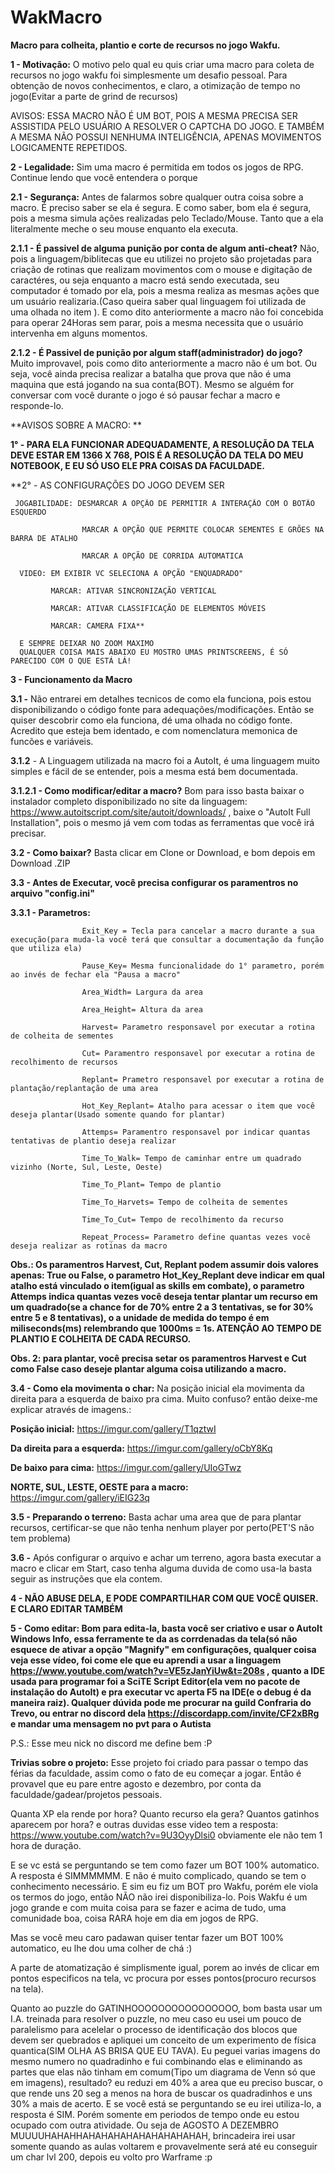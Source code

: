# WakMacro
**Macro para colheita, plantio e corte de recursos no jogo Wakfu.**

**1 - Motivação:** O motivo pelo qual eu quis criar uma macro para coleta de recursos no jogo wakfu foi simplesmente um desafio pessoal. Para obtenção de novos conhecimentos, e claro, a otimização de tempo no jogo(Evitar a parte de grind de recursos)

AVISOS: ESSA MACRO NÃO É UM BOT, POIS A MESMA PRECISA SER ASSISTIDA PELO USUÁRIO A RESOLVER O CAPTCHA DO JOGO. E TAMBÉM A MESMA NÃO POSSUI NENHUMA INTELIGÊNCIA, APENAS MOVIMENTOS LOGICAMENTE REPETIDOS.

**2 - Legalidade:** Sim uma macro é permitida em todos os jogos de RPG. Continue lendo que você entendera o porque

   **2.1 - Segurança:** Antes de falarmos sobre qualquer outra coisa sobre a macro. É preciso saber se ela é segura. E como saber, bom ela é segura, pois a mesma simula ações realizadas pelo Teclado/Mouse. Tanto que a ela literalmente meche o seu mouse enquanto ela executa.
    
   **2.1.1 - É passivel de alguma punição por conta de algum anti-cheat?** Não, pois a linguagem/biblitecas que eu utilizei no projeto são projetadas para criação de rotinas que realizam movimentos com o mouse e digitação de caractéres, ou seja enquanto a macro está sendo executada, seu computador é tomado por ela, pois a mesma realiza as mesmas ações que um usuário realizaria.(Caso queira saber qual linguagem foi utilizada de uma olhada no item ). E como dito anteriormente a macro não foi concebida para operar 24Horas sem parar, pois a mesma necessita que o usuário intervenha em alguns momentos.
    
   **2.1.2 - É Passivel de punição por algum staff(administrador) do jogo?** Muito improvavel, pois como dito anteriormente a macro não é um bot. Ou seja, você ainda precisa realizar a batalha que prova que  não é uma maquina que está jogando na sua conta(BOT). Mesmo se alguém for conversar com você durante o jogo é só pausar fechar a macro e responde-lo.

**AVISOS SOBRE A MACRO: **

**1° - PARA ELA FUNCIONAR ADEQUADAMENTE, A RESOLUÇÃO DA TELA DEVE ESTAR EM 1366 X 768, POIS É A RESOLUÇÃO DA TELA DO MEU NOTEBOOK, E EU SÓ USO ELE PRA COISAS DA FACULDADE.**
 
**2° - AS CONFIGURAÇÕES DO JOGO DEVEM SER

     JOGABILIDADE: DESMARCAR A OPÇÃO DE PERMITIR A INTERAÇÃO COM O BOTÃO ESQUERDO
      
                    MARCAR A OPÇÃO QUE PERMITE COLOCAR SEMENTES E GRÕES NA BARRA DE ATALHO
                    
                    MARCAR A OPÇÃO DE CORRIDA AUTOMATICA
                    
      VIDEO: EM EXIBIR VC SELECIONA A OPÇÃO "ENQUADRADO"
      
             MARCAR: ATIVAR SINCRONIZAÇÃO VERTICAL
             
             MARCAR: ATIVAR CLASSIFICAÇÃO DE ELEMENTOS MÓVEIS
             
             MARCAR: CAMERA FIXA**
             
      E SEMPRE DEIXAR NO ZOOM MAXIMO
      QUALQUER COISA MAIS ABAIXO EU MOSTRO UMAS PRINTSCREENS, É SÓ PARECIDO COM O QUE ESTÁ LÁ!
   
**3 - Funcionamento da Macro**

  **3.1 -** Não entrarei em detalhes tecnicos de como ela funciona, pois estou disponibilizando o código fonte para adequações/modificações. Então se quiser descobrir como ela funciona, dé uma olhada no código fonte. Acredito que esteja bem identado, e com nomenclatura memonica de funcões e variáveis.
  
  **3.1.2** - A Linguagem utilizada na macro foi a AutoIt, é uma linguagem muito simples e fácil de se entender, pois a mesma está bem documentada.
  
  **3.1.2.1 - Como modificar/editar a macro?** Bom para isso basta baixar o instalador completo disponibilizado no site da linguagem: https://www.autoitscript.com/site/autoit/downloads/ , baixe o "AutoIt Full Installation", pois o mesmo já vem com todas as ferramentas que você irá precisar.
  
   **3.2 - Como baixar?** Basta clicar em Clone or Download, e bom depois em Download .ZIP
   
   **3.3 - Antes de Executar, você precisa configurar os paramentros no arquivo "config.ini"**
   
   **3.3.1 -  Parametros:**
   
                    Exit_Key = Tecla para cancelar a macro durante a sua execução(para muda-la você terá que consultar a documentação da função que utiliza ela)
                    
                    Pause_Key= Mesma funcionalidade do 1° parametro, porém ao invés de fechar ela "Pausa a macro"
                    
                    Area_Width= Largura da area
                    
                    Area_Height= Altura da area
                    
                    Harvest= Parametro responsavel por executar a rotina de colheita de sementes
                    
                    Cut= Paramentro responsavel por executar a rotina de recolhimento de recursos
                    
                    Replant= Prametro responsavel por executar a rotina de plantação/replantação de uma area
                    
                    Hot_Key_Replant= Atalho para acessar o item que você deseja plantar(Usado somente quando for plantar)
                    
                    Attemps= Paramentro responsavel por indicar quantas tentativas de plantio deseja realizar
                    
                    Time_To_Walk= Tempo de caminhar entre um quadrado vizinho (Norte, Sul, Leste, Oeste)
                    
                    Time_To_Plant= Tempo de plantio
                    
                    Time_To_Harvets= Tempo de colheita de sementes
                    
                    Time_To_Cut= Tempo de recolhimento da recurso
                    
                    Repeat_Process= Parametro define quantas vezes você deseja realizar as rotinas da macro
                    
**Obs.: Os paramentros Harvest, Cut, Replant podem assumir dois valores apenas: True ou False, o parametro Hot_Key_Replant deve indicar em qual atalho está vinculado o item(igual as skills em combate), o parametro Attemps indica quantas vezes você deseja tentar plantar um recurso em um quadrado(se a chance for de 70% entre 2 a 3 tentativas, se for 30% entre 5 e 8 tentativas), o a unidade de medida do tempo é em miliseconds(ms) relembrando que 1000ms = 1s. ATENÇÃO AO TEMPO DE PLANTIO E COLHEITA DE CADA RECURSO.**

**Obs. 2: para plantar, você precisa setar os paramentros Harvest e Cut como False caso deseje plantar alguma coisa utilizando a macro.**
  
  **3.4 -  Como ela movimenta o char:** Na posição inicial ela movimenta da direita para a esquerda de baixo pra cima. Muito confuso? então deixe-me explicar através de imagens.:

   **Posição inicial:** https://imgur.com/gallery/T1qztwI
         
   **Da direita para a esquerda:** https://imgur.com/gallery/oCbY8Kq
         
   **De baixo para cima:** https://imgur.com/gallery/UIoGTwz
         
   **NORTE, SUL, LESTE, OESTE para a macro:** https://imgur.com/gallery/iEIG23q
  
  **3.5 - Preparando o terreno:** Basta achar uma area que de para plantar recursos, certificar-se que não tenha nenhum player por perto(PET'S não tem problema)
  
  **3.6 -** Após configurar o arquivo e achar um terreno, agora basta executar a macro e clicar em Start, caso tenha alguma duvida de como usa-la basta seguir as instruções que ela contem.

**4 - NÃO ABUSE DELA, E PODE COMPARTILHAR COM QUE VOCÊ QUISER. E CLARO EDITAR TAMBÉM**

**5 - Como editar: Bom para edita-la, basta você ser criativo e usar o AutoIt Windows Info, essa ferramente te da as corrdenadas da tela(só não esquece de ativar a opção "Magnify" em configurações, qualquer coisa veja esse vídeo, foi come ele que eu aprendi a usar a linguagem https://www.youtube.com/watch?v=VE5zJanYiUw&t=208s , quanto a IDE usada para programar foi a SciTE Script Editor(ela vem no pacote de instalação do AutoIt) e pra executar vc aperta F5 na IDE(e o debug é da maneira raiz). Qualquer dúvida pode me procurar na guild Confraria do Trevo, ou entrar no discord dela https://discordapp.com/invite/CF2xBRg e mandar uma mensagem no pvt para o Autista**

P.S.: Esse meu nick no discord me define bem :P

**Trivias sobre o projeto:**
Esse projeto foi criado para passar o tempo das férias da faculdade, assim como o fato de eu começar a jogar. Então é provavel que eu pare entre agosto e dezembro, por conta da faculdade/gadear/projetos pessoais.

Quanta XP ela rende por hora? Quanto recurso ela gera? Quantos gatinhos aparecem por hora? e outras duvidas esse video tem a resposta: https://www.youtube.com/watch?v=9U3OyyDlsi0 obviamente ele não tem 1 hora de duração.

E se vc está se perguntando se tem como fazer um BOT 100% automatico. A resposta é SIMMMMMM. E não é muito complicado, quando se tem o conhecimento necessário. E sim eu fiz um BOT pro Wakfu, porém ele viola os termos do jogo, então NÃO não irei disponibiliza-lo. Pois Wakfu é um jogo grande e com muita coisa para se fazer e acima de tudo, uma comunidade boa, coisa RARA hoje em dia em jogos de RPG.

Mas se você meu caro padawan quiser tentar fazer um BOT 100% automatico, eu lhe dou uma colher de chá :)

A parte de atomatização é simplismente igual, porem ao invés de clicar em pontos especificos na tela, vc procura por esses pontos(procuro recursos na tela).

Quanto ao puzzle do GATINHOOOOOOOOOOOOOOOO, bom basta usar um I.A. treinada para resolver o puzzle, no meu caso eu usei um pouco de paralelismo para acelelar o processo de identificação dos blocos que devem ser quebrados e apliquei um conceito de um experimento de física quantica(SIM OLHA AS BRISA QUE EU TAVA). Eu peguei varias imagens do mesmo numero no quadradinho e fui combinando elas e eliminando as partes que elas não tinham em comum(Tipo um diagrama de Venn só que em imagens), resultado? eu reduzi em 40% a area que eu preciso buscar, o que rende uns 20 seg a menos na hora de buscar os quadradinhos e uns 30% a mais de acerto. E se você está se perguntando se eu irei utiliza-lo, a resposta é SIM. Porém somente em periodos de tempo onde eu estou ocupado com outra atividade. Ou seja de AGOSTO A DEZEMBRO MUUUUHAHAHHAHAHAHAHAHAHAHAHAHAH, brincadeira irei usar somente quando as aulas voltarem e provavelmente será até eu conseguir um char lvl 200, depois eu volto pro Warframe :p
